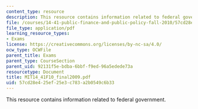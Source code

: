 ```yaml
---
content_type: resource
description: This resource contains information related to federal government.
file: /courses/14-41-public-finance-and-public-policy-fall-2010/57cd28e425ef25e3c783a2b0549c6b33_MIT14_41F10_final2009.pdf
file_type: application/pdf
learning_resource_types:
- Exams
license: https://creativecommons.org/licenses/by-nc-sa/4.0/
ocw_type: OCWFile
parent_title: Exams
parent_type: CourseSection
parent_uid: 92131f5e-bdba-6bbf-f9ed-96a5edede73a
resourcetype: Document
title: MIT14_41F10_final2009.pdf
uid: 57cd28e4-25ef-25e3-c783-a2b0549c6b33
---
```

This resource contains information related to federal government.